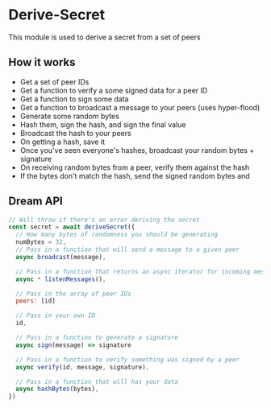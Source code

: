 # Derive-Secret

This module is used to derive a secret from a set of peers

## How it works

- Get a set of peer IDs
- Get a function to verify a some signed data for a peer ID
- Get a function to sign some data
- Get a function to broadcast a message to your peers (uses hyper-flood)
- Generate some random bytes
- Hash them, sign the hash, and sign the final value
- Broadcast the hash to your peers
- On getting a hash, save it
- Once you've seen everyone's hashes, broadcast your random bytes + signature
- On receiving random bytes from a peer, verify them against the hash
- If the bytes don't match the hash, send the signed random bytes and 

## Dream API

```js
// Will throw if there's an error deriving the secret
const secret = await deriveSecret({
  // How many bytes of randomness you should be generating
  numBytes = 32,
  // Pass in a function that will send a message to a given peer
  async broadcast(message),

  // Pass in a function that returns an async iterator for incoming messages
  async * listenMessages(),

  // Pass in the array of peer IDs
  peers: [id]

  // Pass in your own ID
  id,

  // Pass in a function to generate a signature
  async sign(message) => signature

  // Pass in a function to verify something was signed by a peer
  async verify(id, message, signature),

  // Pass in a function that will has your data
  async hashBytes(bytes),
})
```
